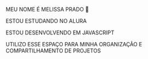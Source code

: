 MEU NOME É MELISSA PRADO 💜

ESTOU ESTUDANDO NO ALURA 

ESTOU DESENVOLVENDO EM JAVASCRIPT 

UTILIZO ESSE ESPAÇO PARA MINHA ORGANIZAÇÃO E COMPARTILHAMENTO DE PROJETOS 

<!--
**MELISSAPRA3S2024/MELISSAPRA3S2024** is a ✨ _special_ ✨ repository because its `README.md` (this file) appears on your GitHub profile.
Here are some ideas to get you started:

- 🔭 I’m currently working on ...
- 🌱 I’m currently learning ...
- 👯 I’m looking to collaborate on ...
- 🤔 I’m looking for help with ...
- 💬 Ask me about ...
- 📫 How to reach me: ...
- 😄 Pronouns: ...
- ⚡ Fun fact: ...
-->
